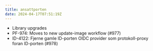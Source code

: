 ```yaml
---
title: ansattporten
date: 2024-04-17T07:51:19Z
---
```

- Library upgrades
- PF-974: Moves to new update-image workflow (#977)
- ID-4122: Fjerne gamle ID-porten OIDC provider som protokoll-proxy foran ID-porten (#978)

